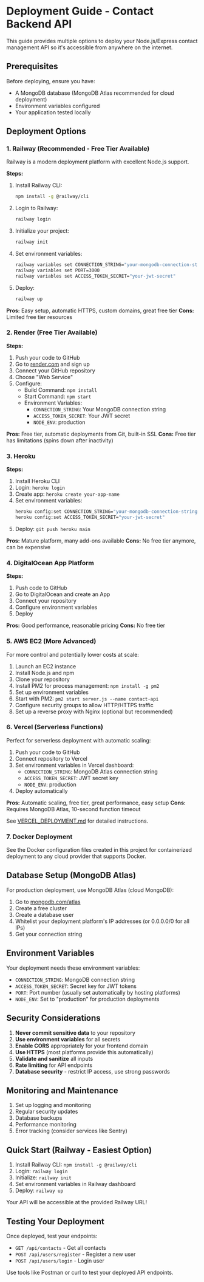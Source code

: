 # Deployment Guide - Contact Backend API

This guide provides multiple options to deploy your Node.js/Express contact management API so it's accessible from anywhere on the internet.

## Prerequisites

Before deploying, ensure you have:
- A MongoDB database (MongoDB Atlas recommended for cloud deployment)
- Environment variables configured
- Your application tested locally

## Deployment Options

### 1. Railway (Recommended - Free Tier Available)

Railway is a modern deployment platform with excellent Node.js support.

**Steps:**
1. Install Railway CLI:
   ```bash
   npm install -g @railway/cli
   ```

2. Login to Railway:
   ```bash
   railway login
   ```

3. Initialize your project:
   ```bash
   railway init
   ```

4. Set environment variables:
   ```bash
   railway variables set CONNECTION_STRING="your-mongodb-connection-string"
   railway variables set PORT=3000
   railway variables set ACCESS_TOKEN_SECRET="your-jwt-secret"
   ```

5. Deploy:
   ```bash
   railway up
   ```

**Pros:** Easy setup, automatic HTTPS, custom domains, great free tier
**Cons:** Limited free tier resources

### 2. Render (Free Tier Available)

**Steps:**
1. Push your code to GitHub
2. Go to [render.com](https://render.com) and sign up
3. Connect your GitHub repository
4. Choose "Web Service"
5. Configure:
   - Build Command: `npm install`
   - Start Command: `npm start`
   - Environment Variables:
     - `CONNECTION_STRING`: Your MongoDB connection string
     - `ACCESS_TOKEN_SECRET`: Your JWT secret
     - `NODE_ENV`: production

**Pros:** Free tier, automatic deployments from Git, built-in SSL
**Cons:** Free tier has limitations (spins down after inactivity)

### 3. Heroku

**Steps:**
1. Install Heroku CLI
2. Login: `heroku login`
3. Create app: `heroku create your-app-name`
4. Set environment variables:
   ```bash
   heroku config:set CONNECTION_STRING="your-mongodb-connection-string"
   heroku config:set ACCESS_TOKEN_SECRET="your-jwt-secret"
   ```
5. Deploy: `git push heroku main`

**Pros:** Mature platform, many add-ons available
**Cons:** No free tier anymore, can be expensive

### 4. DigitalOcean App Platform

**Steps:**
1. Push code to GitHub
2. Go to DigitalOcean and create an App
3. Connect your repository
4. Configure environment variables
5. Deploy

**Pros:** Good performance, reasonable pricing
**Cons:** No free tier

### 5. AWS EC2 (More Advanced)

For more control and potentially lower costs at scale:

1. Launch an EC2 instance
2. Install Node.js and npm
3. Clone your repository
4. Install PM2 for process management: `npm install -g pm2`
5. Set up environment variables
6. Start with PM2: `pm2 start server.js --name contact-api`
7. Configure security groups to allow HTTP/HTTPS traffic
8. Set up a reverse proxy with Nginx (optional but recommended)

### 6. Vercel (Serverless Functions)

Perfect for serverless deployment with automatic scaling:

1. Push your code to GitHub
2. Connect repository to Vercel
3. Set environment variables in Vercel dashboard:
   - `CONNECTION_STRING`: MongoDB Atlas connection string
   - `ACCESS_TOKEN_SECRET`: JWT secret key
   - `NODE_ENV`: production
4. Deploy automatically

**Pros:** Automatic scaling, free tier, great performance, easy setup
**Cons:** Requires MongoDB Atlas, 10-second function timeout

See [VERCEL_DEPLOYMENT.md](./VERCEL_DEPLOYMENT.md) for detailed instructions.

### 7. Docker Deployment

See the Docker configuration files created in this project for containerized deployment to any cloud provider that supports Docker.

## Database Setup (MongoDB Atlas)

For production deployment, use MongoDB Atlas (cloud MongoDB):

1. Go to [mongodb.com/atlas](https://mongodb.com/atlas)
2. Create a free cluster
3. Create a database user
4. Whitelist your deployment platform's IP addresses (or 0.0.0.0/0 for all IPs)
5. Get your connection string

## Environment Variables

Your deployment needs these environment variables:
- `CONNECTION_STRING`: MongoDB connection string
- `ACCESS_TOKEN_SECRET`: Secret key for JWT tokens
- `PORT`: Port number (usually set automatically by hosting platforms)
- `NODE_ENV`: Set to "production" for production deployments

## Security Considerations

1. **Never commit sensitive data** to your repository
2. **Use environment variables** for all secrets
3. **Enable CORS** appropriately for your frontend domain
4. **Use HTTPS** (most platforms provide this automatically)
5. **Validate and sanitize** all inputs
6. **Rate limiting** for API endpoints
7. **Database security** - restrict IP access, use strong passwords

## Monitoring and Maintenance

1. Set up logging and monitoring
2. Regular security updates
3. Database backups
4. Performance monitoring
5. Error tracking (consider services like Sentry)

## Quick Start (Railway - Easiest Option)

1. Install Railway CLI: `npm install -g @railway/cli`
2. Login: `railway login`
3. Initialize: `railway init`
4. Set environment variables in Railway dashboard
5. Deploy: `railway up`

Your API will be accessible at the provided Railway URL!

## Testing Your Deployment

Once deployed, test your endpoints:
- `GET /api/contacts` - Get all contacts
- `POST /api/users/register` - Register a new user
- `POST /api/users/login` - Login user

Use tools like Postman or curl to test your deployed API endpoints.